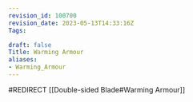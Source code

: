 ```yaml
---
revision_id: 100700
revision_date: 2023-05-13T14:33:16Z
Tags:

draft: false
Title: Warming Armour
aliases:
- Warming_Armour
---
```

#REDIRECT [[Double-sided Blade#Warming Armour]]